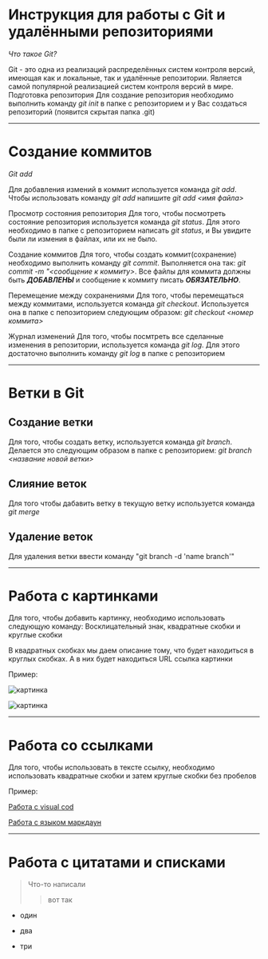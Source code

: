 # Инструкция для работы с Git и удалёнными репозиториями

*Что такое Git?*

Git - это одна из реализаций распределённых систем контроля версий, имеющая как и локальные, так и удалённые репозитории. Является самой популярной реализацией систем контроля версий в мире.
Подготовка репозитория
Для создание репозитория необходимо выполнить команду *git init*  в папке с репозиторием и у Вас создаться репозиторий (появится скрытая папка .git)

---


# Создание коммитов

*Git add*

Для добавления измений в коммит используется команда *git add*. Чтобы использовать команду *git add* напишите *git add <имя файла>*

Просмотр состояния репозитория
Для того, чтобы посмотреть состояние репозитория используется команда *git status*. Для этого необходимо в папке с репозиторием написать *git status*, и Вы увидите были ли измения в файлах, или их не было.

Создание коммитов
Для того, чтобы создать коммит(сохранение) необходимо выполнить команду *git commit*. Выполняется она так: *git commit -m "<сообщение к коммиту>*. Все файлы для коммита должны быть ***ДОБАВЛЕНЫ*** и сообщение к коммиту писать ***ОБЯЗАТЕЛЬНО***.

Перемещение между сохранениями
Для того, чтобы перемещаться между коммитами, используется команда *git checkout*. Используется она в папке с пепозиторием следующим образом: *git checkout <номер коммита>*

Журнал изменений
Для того, чтобы посмтреть все сделанные изменения в репозитории, используется команда *git log*. Для этого достаточно выполнить команду *git log* в папке с репозиторием

---


# Ветки в Git

## Создание ветки

Для того, чтобы создать ветку, используется команда *git branch*. Делается это следующим образом в папке с репозиторием: *git branch <название новой ветки>*

## Слияние веток

Для того чтобы дабавить ветку в текущую ветку используется команда *git merge <name branch>*

## Удаление веток

Для удаления ветки ввести команду "git branch -d 'name branch'"

---

# Работа с картинками

Для того, чтобы добавить картинку, необходимо использовать следующую команду: Восклицательный знак, квадратные скобки и круглые скобки

В квадратных скобках мы даем описание тому, что будет находиться в круглых скобках. А в них будет находиться URL ссылка картинки

Пример: 

![картинка](https://img3.akspic.ru/previews/9/6/1/9/6/169169/169169-ty_zasluzhivaesh_vsyacheskogo_schastya-schaste-strah-voda-polety_na_vozdushnom_share-500x.jpg)


![картинка](https://img3.akspic.ru/previews/5/5/4/1/7/171455/171455-zhivopis-illustracia-art-voda-oblako-500x.jpg)

---

# Работа со ссылками

Для того, чтобы использовать в тексте ссылку, необходимо использовать квадратные скобки и затем круглые скобки без пробелов

Пример:

[Работа с visual cod](https://habr.com/ru/articles/490754/)

[Работа с языком маркдаун](https://blog.skillfactory.ru/glossary/markdown/)

---

# Работа с цитатами и списками

> Что-то написали 
>> вот так 

* один
- два
+ три


